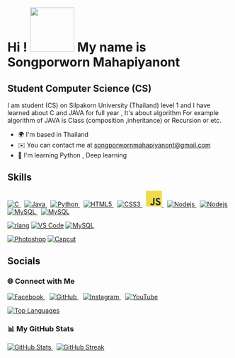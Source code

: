 Hi ! <img src="https://images-wixmp-ed30a86b8c4ca887773594c2.wixmp.com/f/1271811a-34b3-4052-99f3-a426cd346bed/dele28u-4029c7e2-cf51-4dce-8aa2-f17fe85cd104.gif?token=eyJ0eXAiOiJKV1QiLCJhbGciOiJIUzI1NiJ9.eyJzdWIiOiJ1cm46YXBwOjdlMGQxODg5ODIyNjQzNzNhNWYwZDQxNWVhMGQyNmUwIiwiaXNzIjoidXJuOmFwcDo3ZTBkMTg4OTgyMjY0MzczYTVmMGQ0MTVlYTBkMjZlMCIsIm9iaiI6W1t7InBhdGgiOiJcL2ZcLzEyNzE4MTFhLTM0YjMtNDA1Mi05OWYzLWE0MjZjZDM0NmJlZFwvZGVsZTI4dS00MDI5YzdlMi1jZjUxLTRkY2UtOGFhMi1mMTdmZTg1Y2QxMDQuZ2lmIn1dXSwiYXVkIjpbInVybjpzZXJ2aWNlOmZpbGUuZG93bmxvYWQiXX0.BwfYcADJpY9cYxqy7wJ15Dd3mxp6UcnOIyx24200Kmw" alt="" width="100" height="100"> My name is Songporworn Mahapiyanont
================================================================================================================================================

Student Computer Science (CS)
-----------------------------

I am student (CS) on Silpakorn University (Thailand) level 1 and I have learned about C and JAVA for full year , It's about algorithm For example algorithm of JAVA is Class (composition ,inheritance) or Recursion or etc.

* 🌍  I'm based in Thailand
* ✉️  You can contact me at [songporwornmahapiyanont@gmail.com](mailto:songporwornmahapiyanont@gmail.com)
* 🧠  I'm learning Python , Deep learning

## Skills

<p align="left">
  <a href="https://docs.microsoft.com/en-us/cpp/?view=msvc-170" target="_blank" rel="noreferrer" style="margin-right: 8px;">
    <img src="https://raw.githubusercontent.com/danielcranney/readme-generator/main/public/icons/skills/c-colored.svg" width="36" height="36" alt="C" />
  </a>
  <a href="https://www.oracle.com/java/" target="_blank" rel="noreferrer" style="margin-right: 8px;">
    <img src="https://raw.githubusercontent.com/danielcranney/readme-generator/main/public/icons/skills/java-colored.svg" width="36" height="36" alt="Java" />
  </a>
  <a href="https://www.python.org" target="_blank" rel="noreferrer" style="margin-right: 8px;">
    <img src="https://raw.githubusercontent.com/danielcranney/readme-generator/main/public/icons/skills/python-colored.svg" width="40" height="36" alt="Python" />
  </a>
  <a href="https://developer.mozilla.org/en-US/docs/Glossary/HTML5" target="_blank" rel="noreferrer" style="margin-right: 8px;">
    <img src="https://raw.githubusercontent.com/danielcranney/readme-generator/main/public/icons/skills/html5-colored.svg" width="36" height="36" alt="HTML5" />
  </a>
  <a href="https://www.w3schools.com/css/default.asp" target="_blank" rel="noreferrer" style="margin-right: 8px;">
    <img src="https://raw.githubusercontent.com/danielcranney/readme-generator/main/public/icons/skills/css3-colored.svg" width="36" height="36" alt="CSS3" />
  </a>
  <a href="https://www.w3schools.com/js/" target="_blank" rel="noreferrer" style="margin-right: 8px;">
    <img src="https://raw.githubusercontent.com/github/explore/80688e429a7d4ef2fca1e82350fe8e3517d3494d/topics/javascript/javascript.png?size=48" width="36" height="36" alt="JAVASCRIPT" />
  </a>
  <a href="https://www.w3schools.com/nodejs/default.asp" target="_blank" rel="noreferrer" style="margin-right: 8px;">
    <img src="https://cdn.freebiesupply.com/logos/large/2x/nodejs-1-logo-png-transparent.png" width="60" height="40" alt="Nodejs"/>
  </a>
  <a href="https://www.mongodb.com/company/newsroom/brand-resources" target="_blank" rel="noreferrer" style="margin-right: 8px;">
    <img src="https://upload.wikimedia.org/wikipedia/commons/0/00/Mongodb.png" width="100" height="60" alt="Nodejs"/>
  </a>
  <a href="https://www.mysql.com/" target="_blank" rel="noreferrer" style="margin-right: 8px;">
    <img src="https://upload.wikimedia.org/wikipedia/labs/8/8e/Mysql_logo.png" width="100" height="60" alt="MySQL" />
  </a> 
  <a href="https://spring.io/projects/spring-boot" target="_blank" rel="noreferrer" style="margin-right: 8px;">
    <img src="https://www.4x-treme.com/wp-content/uploads/2019/10/spring-boot-logo.png" width="60" height="40" alt="MySQL" />
  </a>
  
  
</p>


<a href="https://www.r-project.org/" target="_blank" rel="noreferrer"><img src="https://raw.githubusercontent.com/danielcranney/readme-generator/main/public/icons/skills/rlang-colored.svg" width="36" height="36" alt="rlang" /></a>
<a href="https://code.visualstudio.com/" target="_blank" rel="noreferrer"><img src="https://raw.githubusercontent.com/danielcranney/readme-generator/main/public/icons/skills/visualstudiocode.svg" width="36" height="36" alt="VS Code" /></a>
<a href="https://www.docker.com/" target="_blank" rel="noreferrer" style="margin-right: 8px;">
    <img src="https://encrypted-tbn0.gstatic.com/images?q=tbn:ANd9GcSJl4fp0SkQbTPU5ZxVl6AKWYuKCwM0gIhNtQ&s" width="36" height="40" alt="MySQL" />
</a>

<a href="https://www.adobe.com/uk/products/photoshop.html" target="_blank" rel="noreferrer"><img src="https://raw.githubusercontent.com/danielcranney/readme-generator/main/public/icons/skills/photoshop-colored.svg" width="36" height="36" alt="Photoshop" /></a>
<a href="https://influencermarketinghub.com/what-is-capcut/" target="_blank" rel="noreferrer"><img src="https://cdn.prod.website-files.com/64ea57571d50b02423c4505d/64fb219ade937671b42e011e_capcut%20logo%20png.png" width="36" height="36" alt="Capcut" /></a>
</p>





## Socials

<h3><b>🌐 Connect with Me</b></h3>

<p align="left">
  <!-- Facebook -->
  <a href="https://www.facebook.com/profile.php?id=100005739722492" target="_blank" rel="noreferrer" style="margin-right: 10px;">
    <picture>
      <source media="(prefers-color-scheme: dark)" srcset="https://raw.githubusercontent.com/danielcranney/readme-generator/main/public/icons/socials/facebook-dark.svg" />
      <source media="(prefers-color-scheme: light)" srcset="https://raw.githubusercontent.com/danielcranney/readme-generator/main/public/icons/socials/facebook.svg" />
      <img src="https://raw.githubusercontent.com/danielcranney/readme-generator/main/public/icons/socials/facebook.svg" width="32" height="32" alt="Facebook" />
    </picture>
  </a>

  <!-- GitHub -->
  <a href="https://www.github.com/SongporwornMahapiyanont" target="_blank" rel="noreferrer" style="margin-right: 10px;">
    <picture>
      <source media="(prefers-color-scheme: dark)" srcset="https://raw.githubusercontent.com/danielcranney/readme-generator/main/public/icons/socials/github-dark.svg" />
      <source media="(prefers-color-scheme: light)" srcset="https://raw.githubusercontent.com/danielcranney/readme-generator/main/public/icons/socials/github.svg" />
      <img src="https://raw.githubusercontent.com/danielcranney/readme-generator/main/public/icons/socials/github.svg" width="32" height="32" alt="GitHub" />
    </picture>
  </a>

  <!-- Instagram -->
  <a href="https://www.instagram.com/nornear_007/" target="_blank" rel="noreferrer" style="margin-right: 10px;">
    <picture>
      <source media="(prefers-color-scheme: dark)" srcset="https://raw.githubusercontent.com/danielcranney/readme-generator/main/public/icons/socials/instagram-dark.svg" />
      <source media="(prefers-color-scheme: light)" srcset="https://raw.githubusercontent.com/danielcranney/readme-generator/main/public/icons/socials/instagram.svg" />
      <img src="https://raw.githubusercontent.com/danielcranney/readme-generator/main/public/icons/socials/instagram.svg" width="32" height="32" alt="Instagram" />
    </picture>
  </a>

  <!-- YouTube -->
  <a href="https://www.youtube.com/@NorNear_007" target="_blank" rel="noreferrer" style="margin-right: 10px;">
    <picture>
      <source media="(prefers-color-scheme: dark)" srcset="https://raw.githubusercontent.com/danielcranney/readme-generator/main/public/icons/socials/youtube-dark.svg" />
      <source media="(prefers-color-scheme: light)" srcset="https://raw.githubusercontent.com/danielcranney/readme-generator/main/public/icons/socials/youtube.svg" />
      <img src="https://raw.githubusercontent.com/danielcranney/readme-generator/main/public/icons/socials/youtube.svg" width="32" height="32" alt="YouTube" />
    </picture>
  </a>
</p>

<!-- Top Languages Chart -->
<a href="https://github.com/SongporwornMahapiyanont" align="left">
  <img src="https://github-readme-stats.vercel.app/api/top-langs/?username=SongporwornMahapiyanont&langs_count=10&layout=compact&title_color=0891b2&text_color=ffffff&icon_color=0891b2&bg_color=000000&hide_border=true&locale=en&custom_title=Top%20Languages" alt="Top Languages" />
</a>





<h3><b>📊 My GitHub Stats</b></h3>

<!-- GitHub Overall Stats -->
<a href="https://github.com/SongporwornMahapiyanont" target="_blank" rel="noreferrer" style="margin-right: 8px;">
  <img 
    src="https://github-readme-stats.vercel.app/api?username=SongporwornMahapiyanont&show_icons=true&count_private=true&title_color=0891b2&text_color=ffffff&icon_color=0891b2&bg_color=1c1917&hide_border=true" 
    alt="GitHub Stats"
  />
</a>

<!-- GitHub Streak Stats -->
<a href="https://github.com/SongporwornMahapiyanont" target="_blank" rel="noreferrer">
  <img 
    src="https://github-readme-streak-stats.herokuapp.com/?user=SongporwornMahapiyanont&stroke=ffffff&background=1c1917&ring=0891b2&fire=0891b2&currStreakNum=ffffff&currStreakLabel=0891b2&sideNums=ffffff&sideLabels=ffffff&dates=ffffff&hide_border=true" 
    alt="GitHub Streak"
  />
</a>




